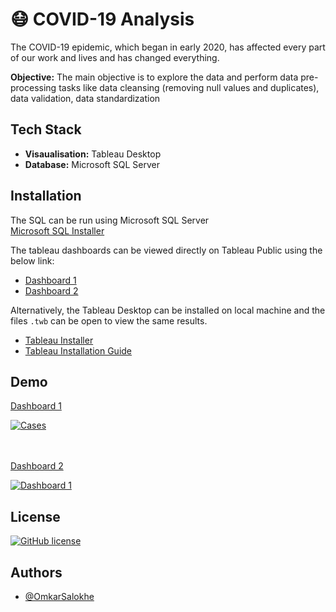 # 😷 COVID-19 Analysis

The COVID-19 epidemic, which began in early 2020, has affected every part of our work and lives and has changed everything.

**Objective:** The main objective is to explore the data and perform data pre-processing tasks like data cleansing (removing null values and duplicates), data validation, data standardization


## Tech Stack

- **Visaualisation:** Tableau Desktop <br>
- **Database:** Microsoft SQL Server


## Installation

The SQL can be run using Microsoft SQL Server <br>
<a href="https://www.microsoft.com/en-us/sql-server/sql-server-downloads">Microsoft SQL Installer</a>

The tableau dashboards can be viewed directly on Tableau Public using the below link:
- [Dashboard 1](https://public.tableau.com/shared/PDQQMGFNN?:display_count=n&:origin=viz_share_link)
- [Dashboard 2](https://public.tableau.com/views/COVID_Basic_Visualization/Dashboard1?:language=en-US&:display_count=n&:origin=viz_share_link)

Alternatively, the Tableau Desktop can be installed on local machine and the files ```.twb``` can be open to view the same results.

- <a href="https://public.tableau.com/en-us/s/download">Tableau Installer</a> <br>
- <a href="https://help.tableau.com/current/desktopdeploy/en-gb/desktop_deploy_download_and_install.htm">Tableau Installation Guide</a>
    
    
## Demo

<a href="https://public.tableau.com/shared/PDQQMGFNN?:display_count=n&:origin=viz_share_link">Dashboard 1</a>
<div class='tableauPlaceholder' id='viz1658225601822' style='position: relative'>
   <noscript><a href='#'><img alt='Cases ' src='https:&#47;&#47;public.tableau.com&#47;static&#47;images&#47;PD&#47;PDQQMGFNN&#47;1_rss.png' style='border: none' /></a></noscript>
   <object class='tableauViz'  style='display:none;'>
      <param name='host_url' value='https%3A%2F%2Fpublic.tableau.com%2F' />
      <param name='embed_code_version' value='3' />
      <param name='path' value='views&#47;COVID-19GlobalTracker_16525622235080&#47;Dashboard1?:language=en-US&amp;:embed=true' />
      <param name='toolbar' value='yes' />
      <param name='static_image' value='https:&#47;&#47;public.tableau.com&#47;static&#47;images&#47;PD&#47;PDQQMGFNN&#47;1.png' />
      <param name='animate_transition' value='yes' />
      <param name='display_static_image' value='yes' />
      <param name='display_spinner' value='yes' />
      <param name='display_overlay' value='yes' />
      <param name='display_count' value='yes' />
      <param name='language' value='en-US' />
   </object>
</div>

<br>
<br>


<a href="https://public.tableau.com/views/COVID_Basic_Visualization/Dashboard1?:language=en-US&:display_count=n&:origin=viz_share_link">Dashboard 2</a>
<div class='tableauPlaceholder' id='viz1658224943244' style='position: relative'>
   <noscript><a href='#'><img alt='Dashboard 1 ' src='https:&#47;&#47;public.tableau.com&#47;static&#47;images&#47;CO&#47;COVID_Basic_Visualization&#47;Dashboard1&#47;1_rss.png' style='border: none' /></a></noscript>
   <object class='tableauViz'  style='display:none;'>
      <param name='host_url' value='https%3A%2F%2Fpublic.tableau.com%2F' />
      <param name='embed_code_version' value='3' />
      <param name='site_root' value='' />
      <param name='name' value='COVID_Basic_Visualization&#47;Dashboard1' />
      <param name='tabs' value='no' />
      <param name='toolbar' value='yes' />
      <param name='static_image' value='https:&#47;&#47;public.tableau.com&#47;static&#47;images&#47;CO&#47;COVID_Basic_Visualization&#47;Dashboard1&#47;1.png' />
      <param name='animate_transition' value='yes' />
      <param name='display_static_image' value='yes' />
      <param name='display_spinner' value='yes' />
      <param name='display_overlay' value='yes' />
      <param name='display_count' value='yes' />
      <param name='language' value='en-US' />
   </object>
</div>


## License

[![GitHub license](https://img.shields.io/github/license/Naereen/StrapDown.js.svg)](https://github.com/Naereen/StrapDown.js/blob/master/LICENSE)  


## Authors

- [@OmkarSalokhe](https://github.com/omkar2611)
